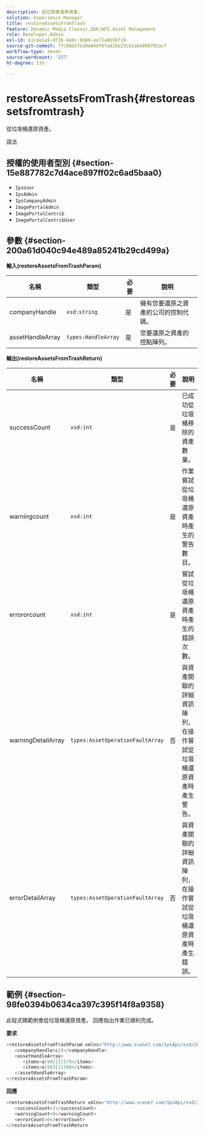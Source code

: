 ```yaml
---
description: 從垃圾桶還原資產。
solution: Experience Manager
title: restoreAssetsFromTrash
feature: Dynamic Media Classic,SDK/API,Asset Management
role: Developer,Admin
exl-id: b1cde1a9-d726-4ebc-9d49-ee72a6b56fc9
source-git-commit: 77c88d5fe20e048f6fad2bb23cb1abe090793acf
workflow-type: tm+mt
source-wordcount: '157'
ht-degree: 11%

---
```


# restoreAssetsFromTrash{#restoreassetsfromtrash}

從垃圾桶還原資產。

語法

## 授權的使用者型別 {#section-15e887782c7d4ace897ff02c6ad5baa0}

* `IpsUser`
* `IpsAdmin`
* `IpsCompanyAdmin`
* `ImagePortalAdmin`
* `ImagePortalContrib`
* `ImagePortalContribUser`

## 參數 {#section-200a61d040c94e489a85241b29cd499a}

**輸入(restoreAssetsFromTrashParam)**

| 名稱 | 類型 | 必要 | 說明 |
|---|---|---|---|
| companyHandle | `xsd:string` | 是 | 擁有您要還原之資產的公司的控制代碼。 |
| assetHandleArray | `types:HandleArray` | 是 | 您要還原之資產的控點陣列。 |

**輸出(restoreAssetsFromTrashReturn)**

| 名稱 | 類型 | 必要 | 說明 |
|---|---|---|---|
| successCount | `xsd:int` | 是 | 已成功從垃圾桶移除的資產數量。 |
| warningcount | `xsd:int` | 是 | 作業嘗試從垃圾桶還原資產時產生的警告數目。 |
| errororcount | `xsd:int` | 是 | 嘗試從垃圾桶還原資產時產生的錯誤次數。 |
| warningDetailArray | `types:AssetOperationFaultArray` | 否 | 與資產關聯的詳細資訊陣列，在操作嘗試從垃圾桶還原資產時產生警告。 |
| errorDetailArray | `types:AssetOperationFaultArray` | 否 | 與資產關聯的詳細資訊陣列，在操作嘗試從垃圾桶還原資產時產生錯誤。 |

## 範例 {#section-98fe0394b0634ca397c395f14f8a9358}

此程式碼範例會從垃圾桶還原資產。 回應指出作業已順利完成。

**要求**

```java
<restoreAssetsFromTrashParam xmlns="http://www.scene7.com/IpsApi/xsd/2008-01-15">
   <companyHandle>c|6</companyHandle>
   <assetHandleArray>
      <items>a|942|1|579</items>
      <items>a|943|1|580</items>
   </assetHandleArray>
</restoreAssetsFromTrashParam>
```

**回應**

```java
<restoreAssetsFromTrashReturn xmlns="http://www.scene7.com/IpsApi/xsd/2008-01-15">
   <successCount>2</successCount>
   <warningCount>0</warningCount>
   <errorCount>0</errorCount>
</restoreAssetsFromTrashReturn
```
